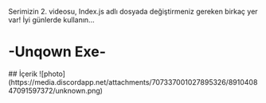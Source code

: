 Serimizin 2. videosu, Index.js adlı dosyada değiştirmeniz gereken birkaç yer var! İyi günlerde kullanın...

<h1>
-Unqown Exe-
  
  </h1>
## İçerik
![photo](https://media.discordapp.net/attachments/707337001027895326/891040847091597372/unknown.png)
